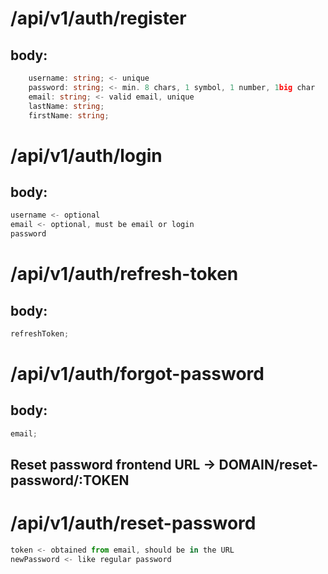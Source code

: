 # /api/v1/auth/register

## body:

```typescript
    username: string; <- unique
    password: string; <- min. 8 chars, 1 symbol, 1 number, 1big char
    email: string; <- valid email, unique
    lastName: string;
    firstName: string;
```

# /api/v1/auth/login

## body:

```typescript
username <- optional
email <- optional, must be email or login
password
```

# /api/v1/auth/refresh-token

## body:

```typescript
refreshToken;
```

# /api/v1/auth/forgot-password

## body:

```typescript
email;
```

## Reset password frontend URL -> DOMAIN/reset-password/:TOKEN

# /api/v1/auth/reset-password

```typescript
token <- obtained from email, should be in the URL
newPassword <- like regular password
```
